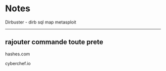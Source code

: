 # Notes

Dirbuster - dirb
sql map
metasploit 

---
rajouter commande toute prete
---

hashes.com

cyberchef.io



